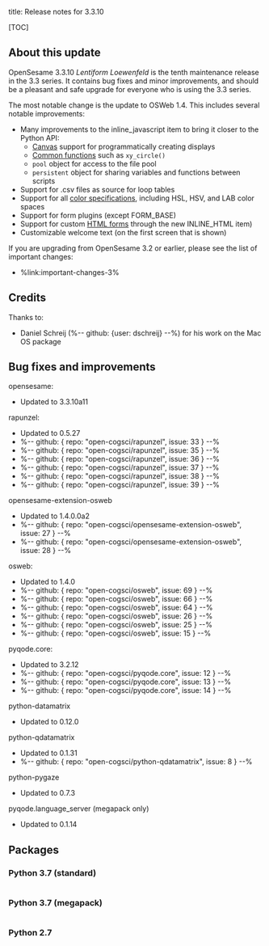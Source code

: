 title: Release notes for 3.3.10


[TOC]


## About this update

OpenSesame 3.3.10 *Lentiform Loewenfeld* is the tenth maintenance release in the 3.3 series. It contains bug fixes and minor improvements, and should be a pleasant and safe upgrade for everyone who is using the 3.3 series.

The most notable change is the update to OSWeb 1.4. This includes several notable improvements:

- Many improvements to the inline_javascript item to bring it closer to the Python API:
    - [Canvas](%url:manual/javascript/canvas%) support for programmatically creating displays
    - [Common functions](%url:manual/javascript/common%) such as `xy_circle()`
    - `pool` object for access to the file pool
    - `persistent` object for sharing variables and functions between scripts
- Support for .csv files as source for loop tables
- Support for all [color specifications](%url:manual/python/canvas%), including HSL, HSV, and LAB color spaces
- Support for form plugins (except FORM_BASE)
- Support for custom [HTML forms](%url:manual/forms/html) through the new INLINE_HTML item)
- Customizable welcome text (on the first screen that is shown)


If you are upgrading from OpenSesame 3.2 or earlier, please see the list of important changes:

- %link:important-changes-3%


## Credits

Thanks to:

- Daniel Schreij (%-- github: {user: dschreij} --%) for his work on the Mac OS package


## Bug fixes and improvements

opensesame:

- Updated to 3.3.10a11


rapunzel:

- Updated to 0.5.27
- %-- github: { repo: "open-cogsci/rapunzel", issue: 33 } --%
- %-- github: { repo: "open-cogsci/rapunzel", issue: 35 } --%
- %-- github: { repo: "open-cogsci/rapunzel", issue: 36 } --%
- %-- github: { repo: "open-cogsci/rapunzel", issue: 37 } --%
- %-- github: { repo: "open-cogsci/rapunzel", issue: 38 } --%
- %-- github: { repo: "open-cogsci/rapunzel", issue: 39 } --%


opensesame-extension-osweb

- Updated to 1.4.0.0a2
- %-- github: { repo: "open-cogsci/opensesame-extension-osweb", issue: 27 } --% 
- %-- github: { repo: "open-cogsci/opensesame-extension-osweb", issue: 28 } --% 

osweb:

- Updated to 1.4.0
- %-- github: { repo: "open-cogsci/osweb", issue: 69 } --% 
- %-- github: { repo: "open-cogsci/osweb", issue: 66 } --% 
- %-- github: { repo: "open-cogsci/osweb", issue: 64 } --% 
- %-- github: { repo: "open-cogsci/osweb", issue: 26 } --% 
- %-- github: { repo: "open-cogsci/osweb", issue: 25 } --% 
- %-- github: { repo: "open-cogsci/osweb", issue: 15 } --% 


pyqode.core:

- Updated to 3.2.12
- %-- github: { repo: "open-cogsci/pyqode.core", issue: 12 } --% 
- %-- github: { repo: "open-cogsci/pyqode.core", issue: 13 } --% 
- %-- github: { repo: "open-cogsci/pyqode.core", issue: 14 } --% 


python-datamatrix

- Updated to 0.12.0


python-qdatamatrix

- Updated to 0.1.31
- %-- github: { repo: "open-cogsci/python-qdatamatrix", issue: 8 } --%


python-pygaze

- Updated to 0.7.3


pyqode.language_server (megapack only)

- Updated to 0.1.14


## Packages


### Python 3.7 (standard)

```
```


### Python 3.7 (megapack)

```
```


### Python 2.7

```
```
